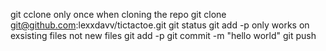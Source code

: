 git cclone only once when cloning the repo
git clone git@github.com:lexxdavv/tictactoe.git
git status
git add -p only works on exsisting files not new files
git add -p
git commit -m "hello world"
git push